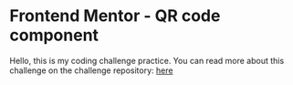 # Frontend Mentor - QR code component

Hello, this is my coding challenge practice. You can read more about this challenge on the challenge repository: [here](https://www.frontendmentor.io/challenges/qr-code-component-iux_sIO_H)
